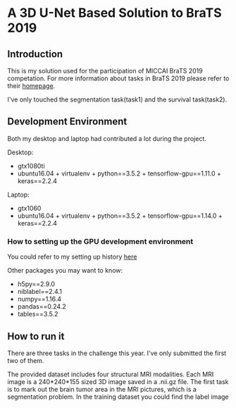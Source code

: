 # A 3D U-Net Based Solution to BraTS 2019
## Introduction
This is my solution used for the participation of MICCAI BraTS 2019 competation. For more information about tasks in BraTS 2019 please refer to their [homepage](https://www.med.upenn.edu/cbica/brats2019.html). 

I've only touched the segmentation task(task1) and the survival task(task2).


## Development Environment
Both my desktop and laptop had contributed a lot during the project.

Desktop: 
- gtx1080ti 
- ubuntu16.04 + virtualenv + python==3.5.2 + tensorflow-gpu==1.11.0 + keras==2.2.4

Laptop:
- gtx1060
- ubuntu16.04 + virtualenv + python==3.5.2 + tensorflow-gpu==1.14.0 + keras==2.2.4

### How to setting up the GPU development environment
You could refer to my setting up history [here](https://github.com/woodywff/history-of-setting-up-deep-learning-environment)

Other packages you may want to know:
- h5py==2.9.0
- niblabel==2.4.1
- numpy==1.16.4
- pandas==0.24.2
- tables==3.5.2

## How to run it








There are three tasks in the challenge this year. I've only submitted the first two of them. 


The provided dataset includes four structural MRI modalities. Each MRI image is a 240\*240\*155 sized 3D image saved in a .nii.gz file. The first task is to mark out the brain tumor area in the MRI pictures, which is a segmentation problem. In the training dataset you could find the label image  
